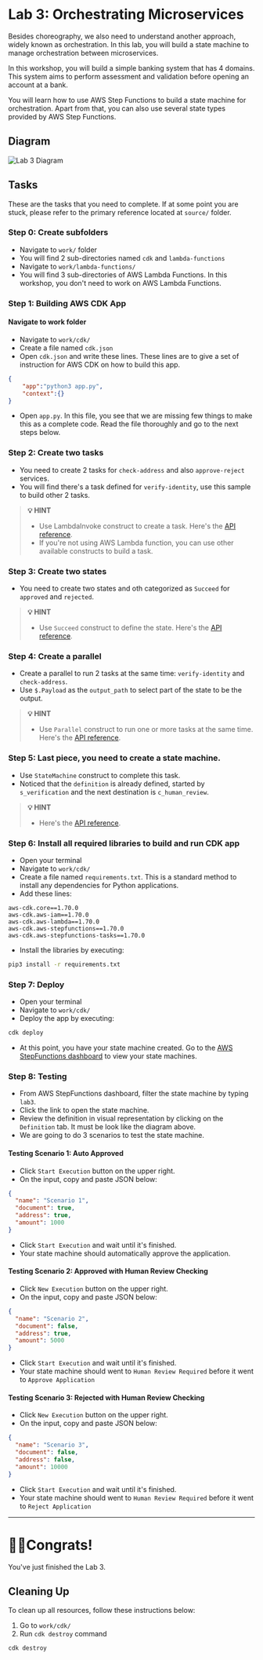 # Lab 3: Orchestrating Microservices
Besides choreography, we also need to understand another approach, widely known as orchestration. In this lab, you will build a state machine to manage orchestration between microservices.

In this workshop, you will build a simple banking system that has 4 domains. This system aims to perform assessment and validation before opening an account at a bank.

You will learn how to use AWS Step Functions to build a state machine for orchestration. Apart from that, you can also use several state types provided by AWS Step Functions.

## Diagram
![Lab 3 Diagram](https://raw.githubusercontent.com/donnieprakoso/workshop-eventDrivenMicroservices/master/3-lab-orchestrateMicroservices/lab3-diagram.png)

## Tasks
These are the tasks that you need to complete. If at some point you are stuck, please refer to the primary reference located at `source/` folder. 

### Step 0: Create subfolders
- Navigate to `work/` folder
- You will find 2 sub-directories named `cdk` and `lambda-functions`
- Navigate to `work/lambda-functions/` 
- You will find 3 sub-directories of AWS Lambda Functions. In this workshop, you don't need to work on AWS Lambda Functions.

### Step 1: Building AWS CDK App
#### Navigate to work folder
- Navigate to `work/cdk/`
- Create a file named `cdk.json`
- Open `cdk.json` and write these lines. These lines are to give a set of instruction for AWS CDK on how to build this app.
```json
{
	"app":"python3 app.py",
	"context":{}
}
```

- Open `app.py`. In this file, you see that we are missing few things to make this as a complete code. Read the file thoroughly and go to the next steps below.

### Step 2: Create two tasks
- You need to create 2 tasks for `check-address` and also `approve-reject` services. 
- You will find there's a task defined for `verify-identity`, use this sample to build other 2 tasks.

> **💡 HINT**   
> - Use LambdaInvoke construct to create a task. Here's the [API reference](https://docs.aws.amazon.com/cdk/api/latest/python/aws_cdk.aws_stepfunctions_tasks/LambdaInvoke.html).
> - If you're not using AWS Lambda function, you can use other available constructs to build a task.
### Step 3: Create two states
- You need to create two states and oth categorized as `Succeed` for `approved` and `rejected`. 



> **💡 HINT**
> - Use `Succeed` construct to define the state. Here's the [API reference](https://docs.aws.amazon.com/cdk/api/latest/python/aws_cdk.aws_stepfunctions/Succeed.html).

### Step 4: Create a parallel
- Create a parallel to run 2 tasks at the same time: `verify-identity` and `check-address`. 
- Use `$.Payload` as the `output_path` to select part of the state to be the output. 

> **💡 HINT**
> - Use `Parallel` construct to run one or more tasks at the same time. Here's the [API reference](https://docs.aws.amazon.com/cdk/api/latest/python/aws_cdk.aws_stepfunctions/Parallel.html).

### Step 5: Last piece, you need to create a state machine. 
- Use `StateMachine` construct to complete this task. 
- Noticed that the `definition` is already defined, started by `s_verification` and the next destination is `c_human_review`. 

>**💡 HINT**
> - Here's the [API reference](https://docs.aws.amazon.com/cdk/api/latest/python/aws_cdk.aws_stepfunctions/StateMachine.html).

### Step 6: Install all required libraries to build and run CDK app
- Open your terminal
- Navigate to `work/cdk/`
- Create a file named `requirements.txt`. This is a standard method to install any dependencies for Python applications. 
- Add these lines:
```
aws-cdk.core==1.70.0
aws-cdk.aws-iam==1.70.0 
aws-cdk.aws-lambda==1.70.0
aws-cdk.aws-stepfunctions==1.70.0
aws-cdk.aws-stepfunctions-tasks==1.70.0
```

- Install the libraries by executing:
```bash
pip3 install -r requirements.txt
```

### Step 7: Deploy
- Open your terminal
- Navigate to `work/cdk/`
- Deploy the app by executing:
```bash
cdk deploy
```
- At this point, you have your state machine created. Go to the [AWS StepFunctions dashboard](https://ap-southeast-1.console.aws.amazon.com/states/home?) to view your state machines.

### Step 8: Testing
- From AWS StepFunctions dashboard, filter the state machine by typing `lab3`. 
- Click the link to open the state machine.
- Review the definition in visual representation by clicking on the `Definition` tab. It must be look like the diagram above.
- We are going to do 3 scenarios to test the state machine.

#### Testing Scenario 1: Auto Approved
- Click `Start Execution` button on the upper right. 
- On the input, copy and paste JSON below:
```json
{
  "name": "Scenario 1",
  "document": true,
  "address": true,
  "amount": 1000
}
```
- Click `Start Execution` and wait until it's finished.
- Your state machine should automatically approve the application.

#### Testing Scenario 2: Approved with Human Review Checking
- Click `New Execution` button on the upper right. 
- On the input, copy and paste JSON below:
```json
{
  "name": "Scenario 2",
  "document": false,
  "address": true,
  "amount": 5000
}
```
- Click `Start Execution` and wait until it's finished.
- Your state machine should went to `Human Review Required` before it went to `Approve Application`

#### Testing Scenario 3: Rejected with Human Review Checking
- Click `New Execution` button on the upper right. 
- On the input, copy and paste JSON below:
```json
{
  "name": "Scenario 3",
  "document": false,
  "address": false,
  "amount": 10000
}
```
- Click `Start Execution` and wait until it's finished.
- Your state machine should went to `Human Review Required` before it went to `Reject Application`

---

# 🤘🏻Congrats! 
You've just finished the Lab 3.

## Cleaning Up
To clean up all resources, follow these instructions below:
1. Go to `work/cdk/`
2. Run `cdk destroy` command
```bash
cdk destroy
```